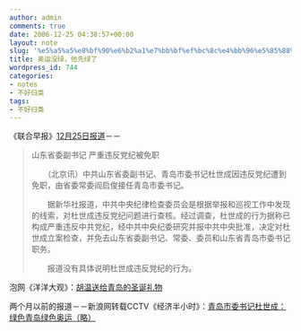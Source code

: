 ```yaml
---
author: admin
comments: true
date: 2006-12-25 04:38:57+00:00
layout: note
slug: '%e5%a5%a5%e8%bf%90%e6%b2%a1%e7%bb%bf%ef%bc%8c%e4%bb%96%e5%85%88%e7%bb%bf%e4%ba%86'
title: 奥运没绿，他先绿了
wordpress_id: 744
categories:
- notes
- 不好归类
tags:
- 不好归类
---
```


《联合早报》[12月25日报道](http://www.zaobao.com/zg/zg061225_506.html)－－





<blockquote>山东省委副书记 严重违反党纪被免职

　　（北京讯）中共山东省委副书记、青岛市委书记杜世成因违反党纪遭到免职，由省委常委阎启俊接任青岛市委书记。

　　据新华社报道，中共中央纪律检查委员会是根据举报和巡视工作中发现的线索，对杜世成违反党纪问题进行查核。经过调查，杜世成的行为据称已构成严重违反中共党纪，经中共中央纪委研究并报中共中央批准，决定对杜世成立案检查，并免去山东省委副书记、常委、委员和山东省青岛市委书记职务。

　　报道没有具体说明杜世成违反党纪的行为。</blockquote>





泡网《洋洋大观》：[胡温送给青岛的圣诞礼物](http://paowang.com/news/3/2006-12-25/20061225122450.html)

两个月以前的报道－－新浪网转载CCTV《经济半小时》：[青岛市委书记杜世成：绿色青岛绿色奥运（略）](http://news.sina.com.cn/c/2006-10-19/185511281955.shtml)


